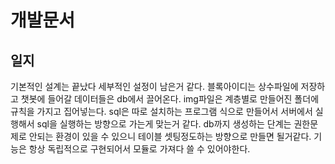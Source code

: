 # 개발문서

## 일지
기본적인 설계는 끝났다 세부적인 설정이 남은거 같다. 블록아이디는 상수파일에 저장하고 챗봇에 들어갈 데이터들은 db에서 끌어온다. img파일은 계층별로 만들어진 폴더에
규칙을 가지고 집어넣는다. sql은 따로 설치하는 프로그램 식으로 만들어서 서버에서 실행해서 sql을 실행하는 방향으로 가는게 맞는거 같다. db까지 생성하는 단계는 권한문제로 안되는 환경이
있을 수 있으니 테이블 셋팅정도하는 방향으로 만들면 될거같다.
기능은 항상 독립적으로 구현되어서 모듈로 가져다 쓸 수 있어야한다.